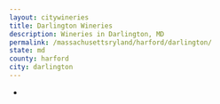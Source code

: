 ```yaml
---
layout: citywineries
title: Darlington Wineries
description: Wineries in Darlington, MD
permalink: /massachusettsryland/harford/darlington/
state: md
county: harford
city: darlington
---
```

-
